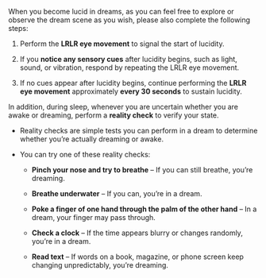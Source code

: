When you become lucid in dreams, as you can feel free to explore or observe the dream scene as you wish, please also complete the following steps:

1. Perform the **LRLR eye movement** to signal the start of lucidity.

2. If you **notice any sensory cues** after lucidity begins, such as light, sound, or vibration, respond by repeating the LRLR eye movement.

3. If no cues appear after lucidity begins, continue performing the **LRLR eye movement** approximately **every 30 seconds** to sustain lucidity.

In addition, during sleep, whenever you are uncertain whether you are awake or dreaming, perform a **reality check** to verify your state.

- Reality checks are simple tests you can perform in a dream to determine whether you’re actually dreaming or awake.

- You can try one of these reality checks:
   
   - **Pinch your nose and try to breathe** – If you can still breathe, you’re dreaming.

   - **Breathe underwater** – If you can, you’re in a dream.

   - **Poke a finger of one hand through the palm of the other hand** – In a dream, your finger may pass through.  

   - **Check a clock** – If the time appears blurry or changes randomly, you’re in a dream.  

   - **Read text** – If words on a book, magazine, or phone screen keep changing unpredictably, you’re dreaming.

